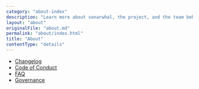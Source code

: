 ```yaml
---
category: "about-index"
description: "Learn more about sonarwhal, the project, and the team behind it?"
layout: "about"
originalFile: "about.md"
permalink: "about/index.html"
title: "About"
contentType: "details"
---
```

* [Changelog](about/CHANGELOG.md)
* [Code of Conduct](https://js.foundation/community/code-of-conduct)
* [FAQ](about/FAQ.md)
* [Governance](about/GOVERNANCE.md)
